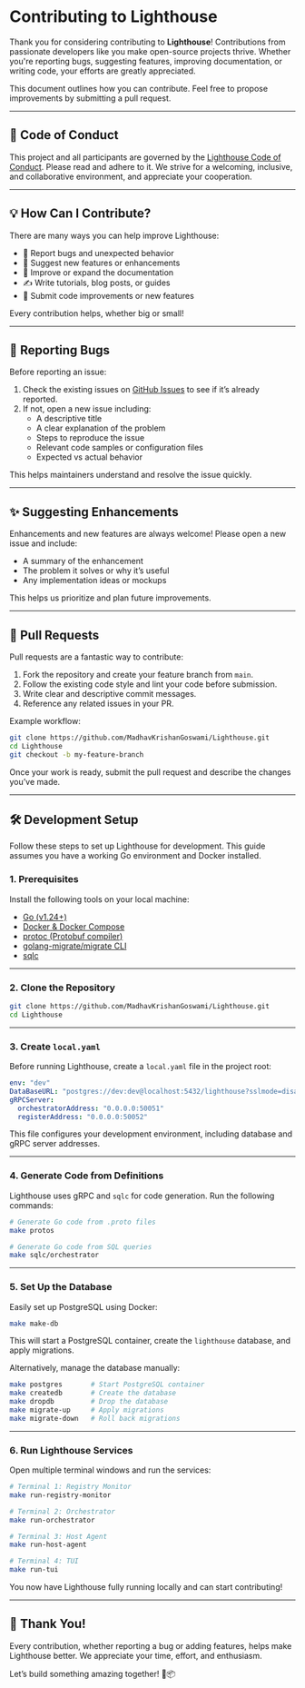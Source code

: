 # Contributing to Lighthouse

Thank you for considering contributing to **Lighthouse**! Contributions from passionate developers like you make open-source projects thrive. Whether you're reporting bugs, suggesting features, improving documentation, or writing code, your efforts are greatly appreciated.

This document outlines how you can contribute. Feel free to propose improvements by submitting a pull request.

---

## 📜 Code of Conduct

This project and all participants are governed by the [Lighthouse Code of Conduct](https://github.com/MadhavKrishanGoswami/Lighthouse/docs/CODE_OF_CONDUCT.md). Please read and adhere to it. We strive for a welcoming, inclusive, and collaborative environment, and appreciate your cooperation.

---

## 💡 How Can I Contribute?

There are many ways you can help improve Lighthouse:

- 🐞 Report bugs and unexpected behavior  
- 🚀 Suggest new features or enhancements  
- 📖 Improve or expand the documentation  
- ✍️ Write tutorials, blog posts, or guides  
- 🔧 Submit code improvements or new features  

Every contribution helps, whether big or small!

---

## 🐛 Reporting Bugs

Before reporting an issue:

1. Check the existing issues on [GitHub Issues](https://github.com/MadhavKrishanGoswami/Lighthouse/issues) to see if it’s already reported.  
2. If not, open a new issue including:
   - A descriptive title  
   - A clear explanation of the problem  
   - Steps to reproduce the issue  
   - Relevant code samples or configuration files  
   - Expected vs actual behavior  

This helps maintainers understand and resolve the issue quickly.

---

## ✨ Suggesting Enhancements

Enhancements and new features are always welcome! Please open a new issue and include:

- A summary of the enhancement  
- The problem it solves or why it’s useful  
- Any implementation ideas or mockups  

This helps us prioritize and plan future improvements.

---

## 📂 Pull Requests

Pull requests are a fantastic way to contribute:

1. Fork the repository and create your feature branch from `main`.  
2. Follow the existing code style and lint your code before submission.  
3. Write clear and descriptive commit messages.  
4. Reference any related issues in your PR.  

Example workflow:

```bash
git clone https://github.com/MadhavKrishanGoswami/Lighthouse.git
cd Lighthouse
git checkout -b my-feature-branch
````

Once your work is ready, submit the pull request and describe the changes you’ve made.

---

## 🛠 Development Setup

Follow these steps to set up Lighthouse for development. This guide assumes you have a working Go environment and Docker installed.

### 1. Prerequisites

Install the following tools on your local machine:

* [Go (v1.24+)](https://golang.org/dl/)
* [Docker & Docker Compose](https://www.docker.com/products/docker-desktop)
* [protoc (Protobuf compiler)](https://grpc.io/docs/protoc-installation/)
* [golang-migrate/migrate CLI](https://github.com/golang-migrate/migrate)
* [sqlc](https://sqlc.dev/)

---

### 2. Clone the Repository

```bash
git clone https://github.com/MadhavKrishanGoswami/Lighthouse.git
cd Lighthouse
```

---

### 3. Create `local.yaml`

Before running Lighthouse, create a `local.yaml` file in the project root:

```yaml
env: "dev"
DataBaseURL: "postgres://dev:dev@localhost:5432/lighthouse?sslmode=disable"
gRPCServer:
  orchestratorAddress: "0.0.0.0:50051"
  registerAddress: "0.0.0.0:50052"
```

This file configures your development environment, including database and gRPC server addresses.

---

### 4. Generate Code from Definitions

Lighthouse uses gRPC and `sqlc` for code generation. Run the following commands:

```bash
# Generate Go code from .proto files
make protos

# Generate Go code from SQL queries
make sqlc/orchestrator
```

---

### 5. Set Up the Database

Easily set up PostgreSQL using Docker:

```bash
make make-db
```

This will start a PostgreSQL container, create the `lighthouse` database, and apply migrations.

Alternatively, manage the database manually:

```bash
make postgres       # Start PostgreSQL container
make createdb       # Create the database
make dropdb         # Drop the database
make migrate-up     # Apply migrations
make migrate-down   # Roll back migrations
```

---

### 6. Run Lighthouse Services

Open multiple terminal windows and run the services:

```bash
# Terminal 1: Registry Monitor
make run-registry-monitor

# Terminal 2: Orchestrator
make run-orchestrator

# Terminal 3: Host Agent
make run-host-agent

# Terminal 4: TUI
make run-tui
```

You now have Lighthouse fully running locally and can start contributing!

---

## 🙏 Thank You!

Every contribution, whether reporting a bug or adding features, helps make Lighthouse better. We appreciate your time, effort, and enthusiasm.

Let’s build something amazing together! 🚀📦

